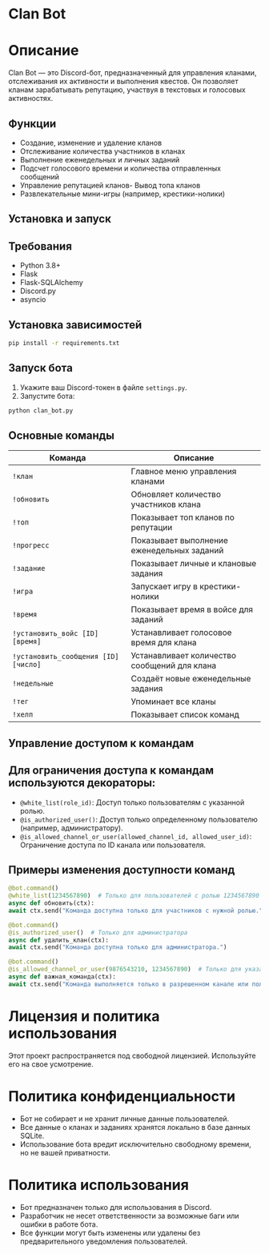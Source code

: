 # Clan Bot

# Описание

Clan Bot — это Discord-бот, предназначенный для управления кланами, отслеживания их активности и выполнения квестов. Он позволяет кланам зарабатывать репутацию, участвуя в текстовых и голосовых активностях.

## Функции

- Создание, изменение и удаление кланов
- Отслеживание количества участников в кланах
- Выполнение еженедельных и личных заданий
- Подсчет голосового времени и количества отправленных сообщений
- Управление репутацией кланов- Вывод топа кланов
- Развлекательные мини-игры (например, крестики-нолики)

## Установка и запуск

## Требования

- Python 3.8+
- Flask
- Flask-SQLAlchemy
- Discord.py
- asyncio

## Установка зависимостей

```sh
pip install -r requirements.txt
```

## Запуск бота

1. Укажите ваш Discord-токен в файле `settings.py`.
2. Запустите бота:
```sh
python clan_bot.py
```

## Основные команды

| Команда | Описание |
|---------|----------|
| `!клан` | Главное меню управления кланами |
| `!обновить` | Обновляет количество участников клана |
| `!топ` | Показывает топ кланов по репутации |
| `!прогресс` | Показывает выполнение еженедельных заданий |
| `!задание` | Показывает личные и клановые задания |
| `!игра` | Запускает игру в крестики-нолики |
| `!время` | Показывает время в войсе для заданий |
| `!установить_войс [ID] [время]` | Устанавливает голосовое время для клана |
| `!установить_сообщения [ID] [число]` | Устанавливает количество сообщений для клана |
| `!недельные` | Создаёт новые еженедельные задания |
| `!тег` | Упоминает все кланы |
| `!хелп` | Показывает список команд |

## Управление доступом к командам

## Для ограничения доступа к командам используются декораторы:

- `@white_list(role_id)`: Доступ только пользователям с указанной ролью.
- `@is_authorized_user()`: Доступ только определенному пользователю (например, администратору).
- `@is_allowed_channel_or_user(allowed_channel_id, allowed_user_id)`: Ограничение доступа по ID канала или пользователя.

## Примеры изменения доступности команд

```python
@bot.command()
@white_list(1234567890)  # Только для пользователей с ролью 1234567890
async def обновить(ctx):
await ctx.send("Команда доступна только для участников с нужной ролью.")

@bot.command()
@is_authorized_user()  # Только для администратора
async def удалить_клан(ctx):
await ctx.send("Команда доступна только для администратора.")

@bot.command()
@is_allowed_channel_or_user(9876543210, 1234567890)  # Только для указанного канала или пользователя
async def важная_команда(ctx):
await ctx.send("Команда выполняется только в разрешенном канале или пользователем.")
```

# Лицензия и политика использования

Этот проект распространяется под свободной лицензией. Используйте его на свое усмотрение.

# Политика конфиденциальности

- Бот не собирает и не хранит личные данные пользователей.
- Все данные о кланах и заданиях хранятся локально в базе данных SQLite.
- Использование бота вредит исключительно свободному времени, но не вашей приватности.

# Политика использования

- Бот предназначен только для использования в Discord.
- Разработчик не несет ответственности за возможные баги или ошибки в работе бота.
- Все функции могут быть изменены или удалены без предварительного уведомления пользователей.

